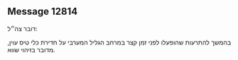 ## Message 12814

דובר צה״ל:

בהמשך להתרעות שהופעלו לפני זמן קצר במרחב הגליל המערבי על חדירת כלי טיס עוין, מדובר בזיהוי שווא.

